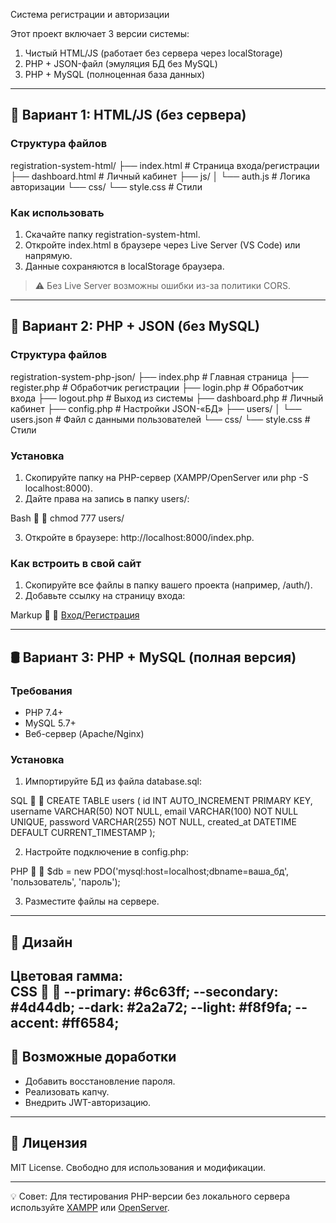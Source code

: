 Система регистрации и авторизации  

Этот проект включает 3 версии системы:  
1. Чистый HTML/JS (работает без сервера через localStorage)  
2. PHP + JSON-файл (эмуляция БД без MySQL)  
3. PHP + MySQL (полноценная база данных)  

---

## 🚀 Вариант 1: HTML/JS (без сервера)  
### Структура файлов  

registration-system-html/
├── index.html          # Страница входа/регистрации
├── dashboard.html      # Личный кабинет
├── js/
│   └── auth.js         # Логика авторизации
└── css/
    └── style.css       # Стили

### Как использовать  
1. Скачайте папку registration-system-html.  
2. Откройте index.html в браузере через Live Server (VS Code) или напрямую.  
3. Данные сохраняются в localStorage браузера.  

> ⚠️ Без Live Server возможны ошибки из-за политики CORS.  

---

## 🐘 Вариант 2: PHP + JSON (без MySQL)  
### Структура файлов  


registration-system-php-json/
├── index.php           # Главная страница
├── register.php        # Обработчик регистрации
├── login.php           # Обработчик входа
├── logout.php          # Выход из системы
├── dashboard.php       # Личный кабинет
├── config.php          # Настройки JSON-«БД»
├── users/
│   └── users.json      # Файл с данными пользователей
└── css/
    └── style.css       # Стили

### Установка  
1. Скопируйте папку на PHP-сервер (XAMPP/OpenServer или php -S localhost:8000).  
2. Дайте права на запись в папку users/:  
  
Bash


   chmod 777 users/
   
3. Откройте в браузере: http://localhost:8000/index.php.  

### Как встроить в свой сайт  
1. Скопируйте все файлы в папку вашего проекта (например, /auth/).  
2. Добавьте ссылку на страницу входа:  
  
Markup


   <a href="/auth/index.php">Вход/Регистрация</a>
   
---

## 🛢️ Вариант 3: PHP + MySQL (полная версия)  
### Требования  
- PHP 7.4+  
- MySQL 5.7+  
- Веб-сервер (Apache/Nginx)  

### Установка  
1. Импортируйте БД из файла database.sql:  
  
SQL


   CREATE TABLE users (
     id INT AUTO_INCREMENT PRIMARY KEY,
     username VARCHAR(50) NOT NULL,
     email VARCHAR(100) NOT NULL UNIQUE,
     password VARCHAR(255) NOT NULL,
     created_at DATETIME DEFAULT CURRENT_TIMESTAMP
   );
   
2. Настройте подключение в config.php:  
  
PHP


   $db = new PDO('mysql:host=localhost;dbname=ваша_бд', 'пользователь', 'пароль');
   
3. Разместите файлы на сервере.  

---

## 🎨 Дизайн  
Цветовая гамма:  
CSS


--primary: #6c63ff;
--secondary: #4d44db;
--dark: #2a2a72;
--light: #f8f9fa;
--accent: #ff6584;
---

## 🔧 Возможные доработки  
- Добавить восстановление пароля.  
- Реализовать капчу.  
- Внедрить JWT-авторизацию.  

---

## 📜 Лицензия  
MIT License. Свободно для использования и модификации.  

---

💡 Совет: Для тестирования PHP-версии без локального сервера используйте [XAMPP](https://www.apachefriends.org/) или [OpenServer](https://ospanel.io/).  
